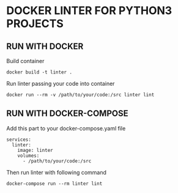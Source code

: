 # DOCKER LINTER FOR PYTHON3 PROJECTS

## RUN WITH DOCKER
Build container
```
docker build -t linter .
```

Run linter passing your code into container
```
docker run --rm -v /path/to/your/code:/src linter lint
```

## RUN WITH DOCKER-COMPOSE
Add this part to your docker-compose.yaml file
```
services:
  linter:
    image: linter
    volumes:
      - /path/to/your/code:/src
```

Then run linter with following command
```
docker-compose run --rm linter lint
```